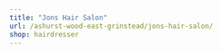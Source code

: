 ```yaml
---
title: "Jons Hair Salon"
url: /ashurst-wood-east-grinstead/jons-hair-salon/
shop: hairdresser
---
```

